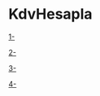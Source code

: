 # KdvHesapla

[1-](https://github.com/VeyselUstuntas/KdvHesapla/assets/70425868/2e196b3a-07ff-4a06-b8f0-6fad9fac5cdc)


[2-](https://github.com/VeyselUstuntas/KdvHesapla/assets/70425868/22ae861e-545d-4d07-a7c1-0625ca7259c5)


[3-](https://github.com/VeyselUstuntas/KdvHesapla/assets/70425868/3f733f56-313e-4a98-b51e-3635948e2a64)


[4-](https://github.com/VeyselUstuntas/KdvHesapla/assets/70425868/907a63b2-c8eb-4b7a-b4ac-2977803236ef)


